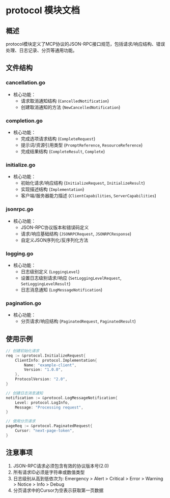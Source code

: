 # protocol 模块文档

## 概述
protocol模块定义了MCP协议的JSON-RPC接口规范，包括请求/响应结构、错误处理、日志记录、分页等通用功能。

## 文件结构

### cancellation.go
- 核心功能：
  - 请求取消通知结构 (`CancelledNotification`)
  - 创建取消通知的方法 (`NewCancelledNotification`)

### completion.go
- 核心功能：
  - 完成选项请求结构 (`CompleteRequest`)
  - 提示词/资源引用类型 (`PromptReference`, `ResourceReference`)
  - 完成结果结构 (`CompleteResult`, `Complete`)

### initialize.go
- 核心功能：
  - 初始化请求/响应结构 (`InitializeRequest`, `InitializeResult`)
  - 实现描述结构 (`Implementation`)
  - 客户端/服务器能力描述 (`ClientCapabilities`, `ServerCapabilities`)

### jsonrpc.go
- 核心功能：
  - JSON-RPC协议版本和错误码定义
  - 请求/响应基础结构 (`JSONRPCRequest`, `JSONRPCResponse`)
  - 自定义JSON序列化/反序列化方法

### logging.go
- 核心功能：
  - 日志级别定义 (`LoggingLevel`)
  - 设置日志级别请求/响应 (`SetLoggingLevelRequest`, `SetLoggingLevelResult`)
  - 日志消息通知 (`LogMessageNotification`)

### pagination.go
- 核心功能：
  - 分页请求/响应结构 (`PaginatedRequest`, `PaginatedResult`)

## 使用示例
```go
// 创建初始化请求
req := &protocol.InitializeRequest{
    ClientInfo: protocol.Implementation{
        Name: "example-client",
        Version: "1.0.0",
    },
    ProtocolVersion: "2.0",
}

// 创建日志消息通知
notification := &protocol.LogMessageNotification{
    Level: protocol.LogInfo,
    Message: "Processing request",
}

// 使用分页请求
pageReq := &protocol.PaginatedRequest{
    Cursor: "next-page-token",
}
```

## 注意事项
1. JSON-RPC请求必须包含有效的协议版本号(2.0)
2. 所有请求ID必须是字符串或数值类型
3. 日志级别从高到低依次为: Emergency > Alert > Critical > Error > Warning > Notice > Info > Debug
4. 分页请求中的Cursor为空表示获取第一页数据